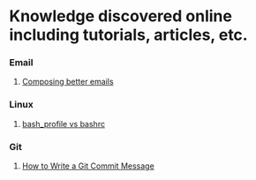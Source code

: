 # Knowledge discovered online including tutorials, articles, etc.

### Email
 1. [Composing better emails](https://iridakos.com/how-to/2019/06/26/composing-better-emails.html)
 
 
### Linux
 1. [bash_profile vs bashrc](http://www.joshstaiger.org/archives/2005/07/bash_profile_vs.html)


### Git
1. [How to Write a Git Commit Message](https://chris.beams.io/posts/git-commit/)

